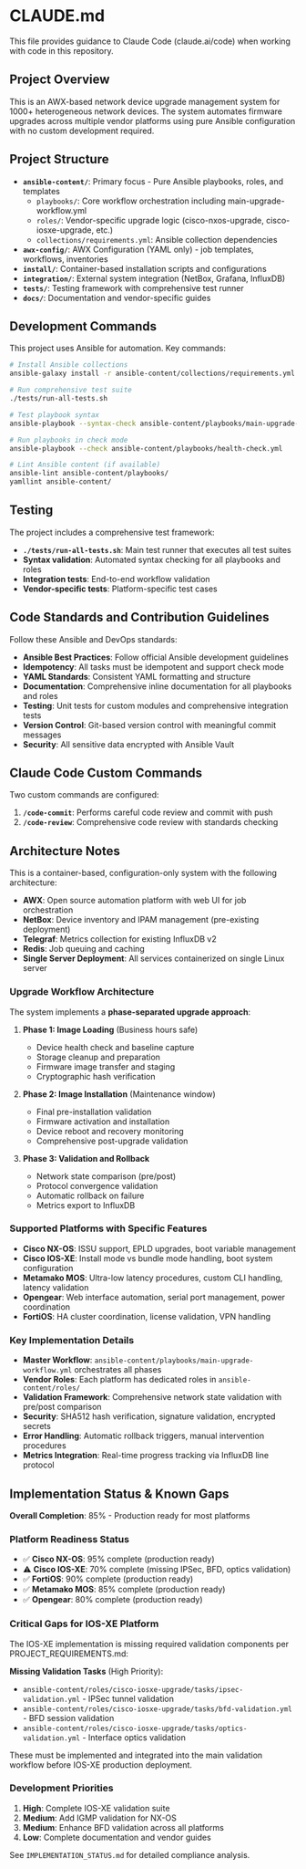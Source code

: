 # CLAUDE.md

This file provides guidance to Claude Code (claude.ai/code) when working with code in this repository.

## Project Overview

This is an AWX-based network device upgrade management system for 1000+ heterogeneous network devices. The system automates firmware upgrades across multiple vendor platforms using pure Ansible configuration with no custom development required.

## Project Structure

- **`ansible-content/`**: Primary focus - Pure Ansible playbooks, roles, and templates
  - `playbooks/`: Core workflow orchestration including main-upgrade-workflow.yml
  - `roles/`: Vendor-specific upgrade logic (cisco-nxos-upgrade, cisco-iosxe-upgrade, etc.)
  - `collections/requirements.yml`: Ansible collection dependencies
- **`awx-config/`**: AWX Configuration (YAML only) - job templates, workflows, inventories
- **`install/`**: Container-based installation scripts and configurations
- **`integration/`**: External system integration (NetBox, Grafana, InfluxDB)
- **`tests/`**: Testing framework with comprehensive test runner
- **`docs/`**: Documentation and vendor-specific guides

## Development Commands

This project uses Ansible for automation. Key commands:

```bash
# Install Ansible collections
ansible-galaxy install -r ansible-content/collections/requirements.yml --force

# Run comprehensive test suite
./tests/run-all-tests.sh

# Test playbook syntax
ansible-playbook --syntax-check ansible-content/playbooks/main-upgrade-workflow.yml

# Run playbooks in check mode
ansible-playbook --check ansible-content/playbooks/health-check.yml

# Lint Ansible content (if available)
ansible-lint ansible-content/playbooks/
yamllint ansible-content/
```

## Testing

The project includes a comprehensive test framework:
- **`./tests/run-all-tests.sh`**: Main test runner that executes all test suites
- **Syntax validation**: Automated syntax checking for all playbooks and roles
- **Integration tests**: End-to-end workflow validation
- **Vendor-specific tests**: Platform-specific test cases

## Code Standards and Contribution Guidelines

Follow these Ansible and DevOps standards:

- **Ansible Best Practices**: Follow official Ansible development guidelines
- **Idempotency**: All tasks must be idempotent and support check mode
- **YAML Standards**: Consistent YAML formatting and structure
- **Documentation**: Comprehensive inline documentation for all playbooks and roles
- **Testing**: Unit tests for custom modules and comprehensive integration tests
- **Version Control**: Git-based version control with meaningful commit messages
- **Security**: All sensitive data encrypted with Ansible Vault

## Claude Code Custom Commands

Two custom commands are configured:

1. **`/code-commit`**: Performs careful code review and commit with push
2. **`/code-review`**: Comprehensive code review with standards checking

## Architecture Notes

This is a container-based, configuration-only system with the following architecture:
- **AWX**: Open source automation platform with web UI for job orchestration
- **NetBox**: Device inventory and IPAM management (pre-existing deployment)
- **Telegraf**: Metrics collection for existing InfluxDB v2
- **Redis**: Job queuing and caching
- **Single Server Deployment**: All services containerized on single Linux server

### Upgrade Workflow Architecture

The system implements a **phase-separated upgrade approach**:

1. **Phase 1: Image Loading** (Business hours safe)
   - Device health check and baseline capture
   - Storage cleanup and preparation  
   - Firmware image transfer and staging
   - Cryptographic hash verification

2. **Phase 2: Image Installation** (Maintenance window)
   - Final pre-installation validation
   - Firmware activation and installation
   - Device reboot and recovery monitoring
   - Comprehensive post-upgrade validation

3. **Phase 3: Validation and Rollback**
   - Network state comparison (pre/post)
   - Protocol convergence validation
   - Automatic rollback on failure
   - Metrics export to InfluxDB

### Supported Platforms with Specific Features

- **Cisco NX-OS**: ISSU support, EPLD upgrades, boot variable management
- **Cisco IOS-XE**: Install mode vs bundle mode handling, boot system configuration  
- **Metamako MOS**: Ultra-low latency procedures, custom CLI handling, latency validation
- **Opengear**: Web interface automation, serial port management, power coordination
- **FortiOS**: HA cluster coordination, license validation, VPN handling

### Key Implementation Details

- **Master Workflow**: `ansible-content/playbooks/main-upgrade-workflow.yml` orchestrates all phases
- **Vendor Roles**: Each platform has dedicated roles in `ansible-content/roles/`
- **Validation Framework**: Comprehensive network state validation with pre/post comparison
- **Security**: SHA512 hash verification, signature validation, encrypted secrets
- **Error Handling**: Automatic rollback triggers, manual intervention procedures
- **Metrics Integration**: Real-time progress tracking via InfluxDB line protocol

## Implementation Status & Known Gaps

**Overall Completion**: 85% - Production ready for most platforms

### Platform Readiness Status
- ✅ **Cisco NX-OS**: 95% complete (production ready)
- ⚠️ **Cisco IOS-XE**: 70% complete (missing IPSec, BFD, optics validation)
- ✅ **FortiOS**: 90% complete (production ready)
- ✅ **Metamako MOS**: 85% complete (production ready)  
- ✅ **Opengear**: 80% complete (production ready)

### Critical Gaps for IOS-XE Platform
The IOS-XE implementation is missing required validation components per PROJECT_REQUIREMENTS.md:

**Missing Validation Tasks** (High Priority):
- `ansible-content/roles/cisco-iosxe-upgrade/tasks/ipsec-validation.yml` - IPSec tunnel validation
- `ansible-content/roles/cisco-iosxe-upgrade/tasks/bfd-validation.yml` - BFD session validation  
- `ansible-content/roles/cisco-iosxe-upgrade/tasks/optics-validation.yml` - Interface optics validation

These must be implemented and integrated into the main validation workflow before IOS-XE production deployment.

### Development Priorities
1. **High**: Complete IOS-XE validation suite
2. **Medium**: Add IGMP validation for NX-OS
3. **Medium**: Enhance BFD validation across all platforms
4. **Low**: Complete documentation and vendor guides

See `IMPLEMENTATION_STATUS.md` for detailed compliance analysis.